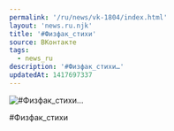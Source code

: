 ```yaml
---
permalink: '/ru/news/vk-1804/index.html'
layout: 'news.ru.njk'
title: '#Физфак_стихи'
source: ВКонтакте
tags:
  - news_ru
description: '#Физфак_стихи…'
updatedAt: 1417697337
---
```

![#Физфак_стихи…](https://sun9-13.userapi.com/impf/mIaaZGWyuExu0RbTAiSL7qTUTMrmRXquihCVWA/vSaTOOxy3QQ.jpg?size=810x1080&quality=96&sign=8e64093650ebe580b56804bf50c53499&c_uniq_tag=sPSdq22cJ2BMWFeHnTk_oqJA6iTbnarDPVWiMA6FL4A&type=album)

#Физфак_стихи
